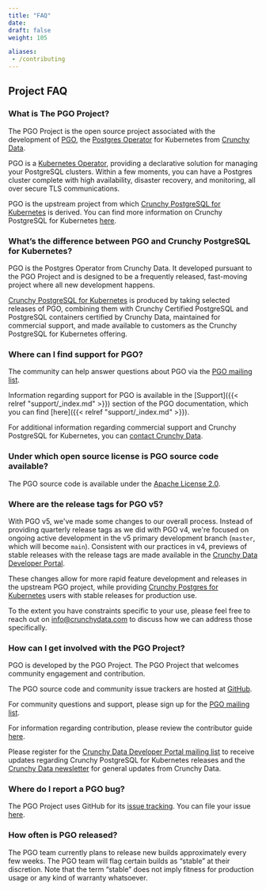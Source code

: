 ```yaml
---
title: "FAQ"
date:
draft: false
weight: 105

aliases:
 - /contributing
---
```


## Project FAQ

### What is The PGO Project?

The PGO Project is the open source project associated with the development of [PGO](https://github.com/CrunchyData/postgres-operator), the [Postgres Operator](https://github.com/CrunchyData/postgres-operator) for Kubernetes from [Crunchy Data](https://www.crunchydata.com).

PGO is a [Kubernetes Operator](https://kubernetes.io/docs/concepts/extend-kubernetes/operator/), providing a declarative solution for managing your PostgreSQL clusters.  Within a few moments, you can have a Postgres cluster complete with high availability, disaster recovery, and monitoring, all over secure TLS communications.

PGO is the upstream project from which [Crunchy PostgreSQL for Kubernetes](https://www.crunchydata.com/products/crunchy-postgresql-for-kubernetes/) is derived. You can find more information on Crunchy PostgreSQL for Kubernetes [here](https://www.crunchydata.com/products/crunchy-postgresql-for-kubernetes/).

### What’s the difference between PGO and Crunchy PostgreSQL for Kubernetes?

PGO is the Postgres Operator from Crunchy Data. It developed pursuant to the PGO Project and is designed to be a frequently released, fast-moving project where all new development happens.

[Crunchy PostgreSQL for Kubernetes](https://www.crunchydata.com/products/crunchy-postgresql-for-kubernetes/) is produced by taking selected releases of PGO, combining them with Crunchy Certified PostgreSQL and PostgreSQL containers certified by Crunchy Data, maintained for commercial support, and made available to customers as the Crunchy PostgreSQL for Kubernetes offering.

### Where can I find support for PGO?

The community can help answer questions about PGO via the [PGO mailing list](https://groups.google.com/a/crunchydata.com/forum/#!forum/postgres-operator/join).

Information regarding support for PGO is available in the [Support]({{< relref "support/_index.md" >}}) section of the PGO documentation, which you can find [here]({{< relref "support/_index.md" >}}).

For additional information regarding commercial support and Crunchy PostgreSQL for Kubernetes, you can [contact Crunchy Data](https://www.crunchydata.com/contact/).

### Under which open source license is PGO source code available?

The PGO source code is available under the [Apache License 2.0](https://github.com/CrunchyData/postgres-operator/blob/master/LICENSE.md).

### Where are the release tags for PGO v5?

With PGO v5, we've made some changes to our overall process. Instead of providing quarterly release
tags as we did with PGO v4, we're focused on ongoing active development in the v5 primary
development branch (`master`, which will become `main`).  Consistent with our practices in v4,
previews of stable releases with the release tags are made available in the
[Crunchy Data Developer Portal](https://www.crunchydata.com/developers).

These changes allow for more rapid feature development and releases in the upstream PGO project,
while providing
[Crunchy Postgres for Kubernetes](https://www.crunchydata.com/products/crunchy-postgresql-for-kubernetes/)
users with stable releases for production use.

To the extent you have constraints specific to your use, please feel free to reach out on
[info@crunchydata.com](mailto:info@crunchydata.com) to discuss how we can address those
specifically.

### How can I get involved with the PGO Project?

PGO is developed by the PGO Project. The PGO Project that welcomes community engagement and contribution.

The PGO source code and community issue trackers are hosted at [GitHub](https://github.com/CrunchyData/postgres-operator).

For community questions and support, please sign up for the [PGO mailing list](https://groups.google.com/a/crunchydata.com/forum/#!forum/postgres-operator/join).

For information regarding contribution, please review the contributor guide [here](https://github.com/CrunchyData/postgres-operator/blob/master/CONTRIBUTING.md).

Please register for the [Crunchy Data Developer Portal mailing list](https://www.crunchydata.com/developers/newsletter) to receive updates regarding Crunchy PostgreSQL for Kubernetes releases and the [Crunchy Data newsletter](https://www.crunchydata.com/newsletter/) for general updates from Crunchy Data.

### Where do I report a PGO bug?

The PGO Project uses GitHub for its [issue tracking](https://github.com/CrunchyData/postgres-operator/issues/new/choose). You can file your issue [here](https://github.com/CrunchyData/postgres-operator/issues/new/choose).

### How often is PGO released?

The PGO team currently plans to release new builds approximately every few weeks. The PGO team will flag certain builds as “stable” at their discretion. Note that the term “stable” does not imply fitness for production usage or any kind of warranty whatsoever.
